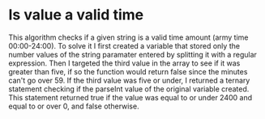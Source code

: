 # Is value a valid time

  This algorithm checks if a given string is a valid time amount (army time 00:00-24:00).
  To solve it I first created a variable that stored only the number values of the string
  paramater entered by splitting it with a regular expression. Then I targeted the third
  value in the array to see if it was greater than five, if so the function would return
  false since the minutes can't go over 59. If the third value was five or under, I 
  returned a ternary statement checking if the parseInt value of the original variable
  created. This statement returned true if the value was equal to or under 2400 and 
  equal to or over 0, and false otherwise.
